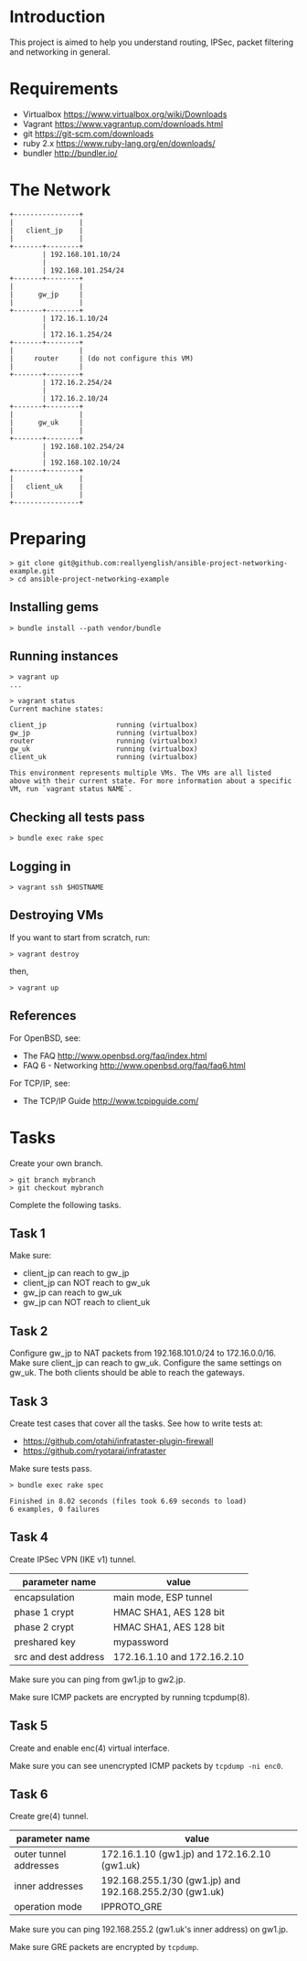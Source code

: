 Introduction
============

This project is aimed to help you understand routing, IPSec, packet filtering and networking in general.

Requirements
============

* Virtualbox https://www.virtualbox.org/wiki/Downloads
* Vagrant https://www.vagrantup.com/downloads.html
* git https://git-scm.com/downloads
* ruby 2.x https://www.ruby-lang.org/en/downloads/
* bundler http://bundler.io/

The Network
===========

    +----------------+
    |                |
    |   client_jp    |
    |                |
    +-------+--------+
            | 192.168.101.10/24
            |
            | 192.168.101.254/24
    +-------+--------+
    |                |
    |      gw_jp     |
    |                |
    +-------+--------+
            | 172.16.1.10/24
            |
            | 172.16.1.254/24
    +-------+--------+
    |                |
    |     router     | (do not configure this VM)
    |                |
    +-------+--------+
            | 172.16.2.254/24
            |
            | 172.16.2.10/24
    +-------+--------+
    |                |
    |      gw_uk     |
    |                |
    +-------+--------+
            | 192.168.102.254/24
            |
            | 192.168.102.10/24
    +-------+--------+
    |                |
    |   client_uk    |
    |                |
    +----------------+

Preparing
=========

    > git clone git@github.com:reallyenglish/ansible-project-networking-example.git
    > cd ansible-project-networking-example

Installing gems
---------------

    > bundle install --path vendor/bundle

Running instances
-----------------

    > vagrant up
    ...

    > vagrant status
    Current machine states:

    client_jp                 running (virtualbox)
    gw_jp                     running (virtualbox)
    router                    running (virtualbox)
    gw_uk                     running (virtualbox)
    client_uk                 running (virtualbox)

    This environment represents multiple VMs. The VMs are all listed
    above with their current state. For more information about a specific
    VM, run `vagrant status NAME`.

Checking all tests pass
-----------------------

    > bundle exec rake spec

Logging in
----------

    > vagrant ssh $HOSTNAME

Destroying VMs
--------------

If you want to start from scratch, run:

    > vagrant destroy

then,

    > vagrant up

References
----------

For OpenBSD, see:

* The FAQ http://www.openbsd.org/faq/index.html
* FAQ 6 - Networking http://www.openbsd.org/faq/faq6.html

For TCP/IP, see:

* The TCP/IP Guide http://www.tcpipguide.com/

Tasks
=====

Create your own branch.

    > git branch mybranch
    > git checkout mybranch

Complete the following tasks.

Task 1
------

Make sure:

* client\_jp can reach to gw\_jp
* client\_jp can NOT reach to gw\_uk
* gw\_jp can reach to gw\_uk
* gw\_jp can NOT reach to client\_uk

Task 2
------

Configure gw\_jp to NAT packets from 192.168.101.0/24 to 172.16.0.0/16. Make sure client\_jp can reach to gw\_uk. Configure the same settings on gw\_uk. The both clients should be able to reach the gateways.

Task 3
------

Create test cases that cover all the tasks. See how to write tests at:

* https://github.com/otahi/infrataster-plugin-firewall
* https://github.com/ryotarai/infrataster

Make sure tests pass.

    > bundle exec rake spec

    Finished in 8.02 seconds (files took 6.69 seconds to load)
    6 examples, 0 failures

Task 4
------

Create IPSec VPN (IKE v1) tunnel.

| parameter name | value       |
|----------------|-------------|
| encapsulation        | main mode, ESP tunnel |
| phase 1 crypt        | HMAC SHA1, AES 128 bit |
| phase 2 crypt        | HMAC SHA1, AES 128 bit |
| preshared key        | mypassword |
| src and dest address | 172.16.1.10 and 172.16.2.10 |

Make sure you can ping from gw1.jp to gw2.jp.

Make sure ICMP packets are encrypted by running tcpdump(8).

Task 5
------

Create and enable enc(4) virtual interface.

Make sure you can see unencrypted ICMP packets by `tcpdump -ni enc0`.

Task 6
------

Create gre(4) tunnel.

| parameter name | value |
|----------------|-------|
| outer tunnel addresses | 172.16.1.10 (gw1.jp) and 172.16.2.10 (gw1.uk) | 
| inner addresses | 192.168.255.1/30 (gw1.jp) and 192.168.255.2/30 (gw1.uk) |
| operation mode | IPPROTO\_GRE |

Make sure you can ping 192.168.255.2 (gw1.uk's inner address) on gw1.jp.

Make sure GRE packets are encrypted by `tcpdump`.
